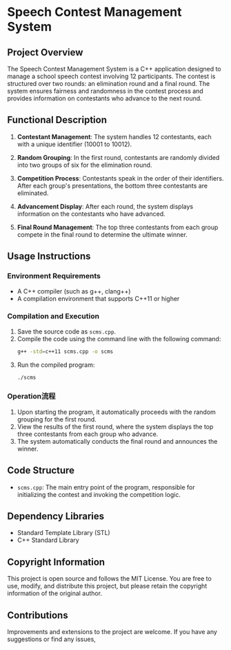 # Speech Contest Management System

## Project Overview

The Speech Contest Management System is a C++ application designed to manage a school speech contest involving 12 participants. The contest is structured over two rounds: an elimination round and a final round. The system ensures fairness and randomness in the contest process and provides information on contestants who advance to the next round.

## Functional Description

1. **Contestant Management**: The system handles 12 contestants, each with a unique identifier (10001 to 10012).

2. **Random Grouping**: In the first round, contestants are randomly divided into two groups of six for the elimination round.

3. **Competition Process**: Contestants speak in the order of their identifiers. After each group's presentations, the bottom three contestants are eliminated.

4. **Advancement Display**: After each round, the system displays information on the contestants who have advanced.

5. **Final Round Management**: The top three contestants from each group compete in the final round to determine the ultimate winner.

## Usage Instructions

### Environment Requirements

- A C++ compiler (such as g++, clang++)
- A compilation environment that supports C++11 or higher

### Compilation and Execution

1. Save the source code as `scms.cpp`.
2. Compile the code using the command line with the following command:
   ```bash
   g++ -std=c++11 scms.cpp -o scms
   ```
3. Run the compiled program:
   ```bash
   ./scms
   ```

### Operation流程

1. Upon starting the program, it automatically proceeds with the random grouping for the first round.
2. View the results of the first round, where the system displays the top three contestants from each group who advance.
3. The system automatically conducts the final round and announces the winner.

## Code Structure

- `scms.cpp`: The main entry point of the program, responsible for initializing the contest and invoking the competition logic.

## Dependency Libraries

- Standard Template Library (STL)
- C++ Standard Library

## Copyright Information

This project is open source and follows the MIT License. You are free to use, modify, and distribute this project, but please retain the copyright information of the original author.

## Contributions

Improvements and extensions to the project are welcome. If you have any suggestions or find any issues, 



